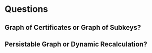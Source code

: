 # Questions

## Graph of Certificates or Graph of Subkeys?

## Persistable Graph or Dynamic Recalculation?

